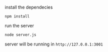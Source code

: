 install the dependecies
```
npm install
```

run the server
```
node server.js
```

server will be running in `http://127.0.0.1:3001`
